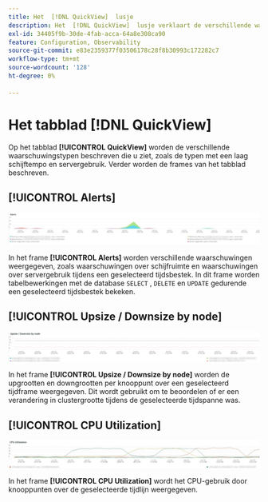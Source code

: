 ```yaml
---
title: Het  [!DNL QuickView]  lusje
description: Het  [!DNL QuickView]  lusje verklaart de verschillende waakzame types u met inbegrip van die op laag schijftempo en servergebruik kunt zien.
exl-id: 34405f9b-30de-4fab-acca-64a8e308ca90
feature: Configuration, Observability
source-git-commit: e83e2359377f03506178c28f8b30993c172282c7
workflow-type: tm+mt
source-wordcount: '128'
ht-degree: 0%

---
```


# Het tabblad [!DNL QuickView]

Op het tabblad **[!UICONTROL QuickView]** worden de verschillende waarschuwingstypen beschreven die u ziet, zoals de typen met een laag schijftempo en servergebruik. Verder worden de frames van het tabblad beschreven.

## [!UICONTROL Alerts]

![ Alarm ](../../assets/tools/observation-for-adobe-commerce/quickview_alerts.jpg)

In het frame **[!UICONTROL Alerts]** worden verschillende waarschuwingen weergegeven, zoals waarschuwingen over schijfruimte en waarschuwingen over servergebruik tijdens een geselecteerd tijdsbestek. In dit frame worden tabelbewerkingen met de database `SELECT` , `DELETE` en `UPDATE` gedurende een geselecteerd tijdsbestek bekeken.

## [!UICONTROL Upsize / Downsize by node]

![ Upsize/Downsize door knoop ](../../assets/tools/observation-for-adobe-commerce/quickview_upsize_by_node.jpg)

In het frame **[!UICONTROL Upsize / Downsize by node]** worden de upgrootten en downgrootten per knooppunt over een geselecteerd tijdframe weergegeven. Dit wordt gebruikt om te beoordelen of er een verandering in clustergrootte tijdens de geselecteerde tijdspanne was.

## [!UICONTROL CPU Utilization]

![ Gebruik van cpu ](../../assets/tools/observation-for-adobe-commerce/quickview_cpu.jpg)

In het frame **[!UICONTROL CPU Utilization]** wordt het CPU-gebruik door knooppunten over de geselecteerde tijdlijn weergegeven.

